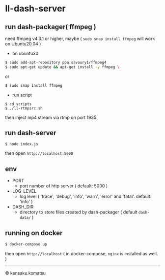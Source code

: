 # ll-dash-server

## run dash-packager( ffmpeg )

need ffmpeg v4.3.1 or higher, maybe
( `sudo snap install ffmpeg` will work on Ubuntu20.04 )

* on ubuntu20

```bash
$ sudo add-apt-repository ppa:savoury1/ffmpeg4 
$ sudo apt-get update && apt-get install -y ffmpeg \
```

or

```bash
$ sudo snap install ffmpeg
```

* run script

```
$ cd scripts
$ ./ll-rtmpsrc.sh
```

then inject mp4 stream via rtmp on port 1935.

## run dash-server

```
$ node index.js
```

then open `http://localhost:5000`

## env

* PORT
  - port number of http server ( default: 5000 )
* LOG_LEVEL
  - log level ( 'trace', 'debug', 'info', 'warn', 'error' and 'fatal'. default: 'info' )
* DASH_DIR
  - directory to store files created by dash-packager ( default `dash-data/` )

## running on docker

```bash
$ docker-compose up
```

then open `http://localhost` ( in docker-compose, `nginx` is installed as well. )

---
&copy; kensaku.komatsu